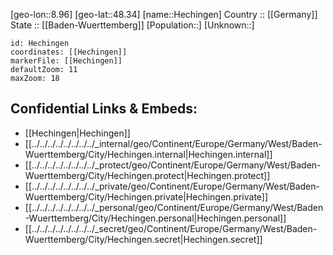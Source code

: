﻿---
location: [48.34,8.96] 
mapzoom: [7,12] 
mapmarker: city 
type: City
tags:
- geo/City


SpocWebEntityId: 30824
isDeleted: false
confidential: public

---
[geo-lon::8.96] 
[geo-lat::48.34] 
[name::Hechingen] 
Country :: [[Germany]]  
State :: [[Baden-Wuerttemberg]] 
[Population::] 
[Unknown::] 


```leaflet
id: Hechingen
coordinates: [[Hechingen]] 
markerFile: [[Hechingen]] 
defaultZoom: 11 
maxZoom: 18
```


## Confidential Links & Embeds: 
- [[Hechingen|Hechingen]]  
- [[../../../../../../../../_internal/geo/Continent/Europe/Germany/West/Baden-Wuerttemberg/City/Hechingen.internal|Hechingen.internal]] 
- [[../../../../../../../../_protect/geo/Continent/Europe/Germany/West/Baden-Wuerttemberg/City/Hechingen.protect|Hechingen.protect]] 
- [[../../../../../../../../_private/geo/Continent/Europe/Germany/West/Baden-Wuerttemberg/City/Hechingen.private|Hechingen.private]] 
- [[../../../../../../../../_personal/geo/Continent/Europe/Germany/West/Baden-Wuerttemberg/City/Hechingen.personal|Hechingen.personal]] 
- [[../../../../../../../../_secret/geo/Continent/Europe/Germany/West/Baden-Wuerttemberg/City/Hechingen.secret|Hechingen.secret]] 
